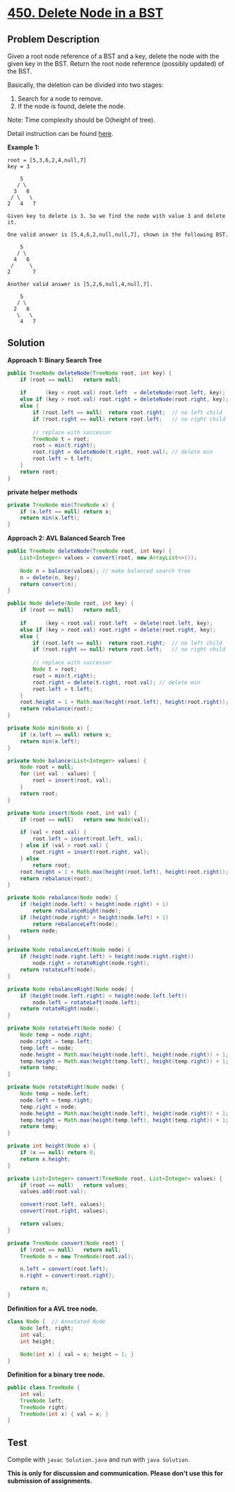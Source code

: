 # [450. Delete Node in a BST][title]

## Problem Description

Given a root node reference of a BST and a key, delete the node with the given key in the BST. Return the root node reference (possibly updated) of the BST.

Basically, the deletion can be divided into two stages:

1. Search for a node to remove.
2. If the node is found, delete the node.

Note: Time complexity should be O(height of tree).

Detail instruction can be found [here][title].

**Example 1:**

```
root = [5,3,6,2,4,null,7]
key = 3

    5
   / \
  3   6
 / \   \
2   4   7

Given key to delete is 3. So we find the node with value 3 and delete it.

One valid answer is [5,4,6,2,null,null,7], shown in the following BST.

    5
   / \
  4   6
 /     \
2       7

Another valid answer is [5,2,6,null,4,null,7].

    5
   / \
  2   6
   \   \
    4   7
```

## Solution

**Approach 1: Binary Search Tree**

```java
public TreeNode deleteNode(TreeNode root, int key) {
    if (root == null)   return null;
    
    if      (key < root.val) root.left  = deleteNode(root.left, key);
    else if (key > root.val) root.right = deleteNode(root.right, key);
    else {
        if (root.left == null)  return root.right;  // no left child
        if (root.right == null) return root.left;   // no right child
        
        // replace with successor
        TreeNode t = root;
        root = min(t.right);
        root.right = deleteNode(t.right, root.val); // delete min
        root.left = t.left;
    }
    return root;
}
```

**private helper methods**

```java
private TreeNode min(TreeNode x) {
    if (x.left == null) return x;
    return min(x.left);
}
```

**Approach 2: AVL Balanced Search Tree**

```java
public TreeNode deleteNode(TreeNode root, int key) {
    List<Integer> values = convert(root, new ArrayList<>());
    
    Node n = balance(values); // make balanced search tree
    n = delete(n, key);
    return convert(n);
}

public Node delete(Node root, int key) {
    if (root == null)   return null;
    
    if      (key < root.val) root.left  = delete(root.left, key);
    else if (key > root.val) root.right = delete(root.right, key);
    else {
        if (root.left == null)  return root.right;  // no left child
        if (root.right == null) return root.left;   // no right child
        
        // replace with successor
        Node t = root;
        root = min(t.right);
        root.right = delete(t.right, root.val); // delete min
        root.left = t.left;
    }
    root.height = 1 + Math.max(height(root.left), height(root.right));
    return rebalance(root);
}

private Node min(Node x) {
    if (x.left == null) return x;
    return min(x.left);
}

private Node balance(List<Integer> values) {
    Node root = null;
    for (int val : values) {
        root = insert(root, val);
    }
    return root;
}

private Node insert(Node root, int val) {
    if (root == null)   return new Node(val);

    if (val < root.val) {
        root.left = insert(root.left, val);
    } else if (val > root.val) {
        root.right = insert(root.right, val);
    } else
        return root;
    root.height = 1 + Math.max(height(root.left), height(root.right));
    return rebalance(root);
}

private Node rebalance(Node node) {
    if (height(node.left) > height(node.right) + 1)
        return rebalanceRight(node);
    if (height(node.right) > height(node.left) + 1)
        return rebalanceLeft(node);
    return node;
}

private Node rebalanceLeft(Node node) {
    if (height(node.right.left) > height(node.right.right))
        node.right = rotateRight(node.right);
    return rotateLeft(node);
}

private Node rebalanceRight(Node node) {
    if (height(node.left.right) > height(node.left.left))
        node.left = rotateLeft(node.left);
    return rotateRight(node);
}

private Node rotateLeft(Node node) {
    Node temp = node.right;
    node.right = temp.left;
    temp.left = node;
    node.height = Math.max(height(node.left), height(node.right)) + 1;
    temp.height = Math.max(height(temp.left), height(temp.right)) + 1;
    return temp;
}

private Node rotateRight(Node node) {
    Node temp = node.left;
    node.left = temp.right;
    temp.right = node;
    node.height = Math.max(height(node.left), height(node.right)) + 1;
    temp.height = Math.max(height(temp.left), height(temp.right)) + 1;
    return temp;
}

private int height(Node x) {
    if (x == null) return 0;
    return x.height;
}

private List<Integer> convert(TreeNode root, List<Integer> values) {
    if (root == null)   return values;
    values.add(root.val);

    convert(root.left, values);
    convert(root.right, values);

    return values;
}

private TreeNode convert(Node root) {
    if (root == null)   return null;
    TreeNode n = new TreeNode(root.val);

    n.left = convert(root.left);
    n.right = convert(root.right);

    return n;
}
```

**Definition for a AVL tree node.**

```java
class Node {  // Annotated Node
    Node left, right;
    int val;
    int height;
    
    Node(int x) { val = x; height = 1; }
}
```

**Definition for a binary tree node.**

```java
public class TreeNode {
    int val;
    TreeNode left;
    TreeNode right;
    TreeNode(int x) { val = x; }
}
```

## Test

Compile with `javac Solution.java` and run with `java Solution`.


**This is only for discussion and communication. Please don't use this for submission of assignments.**

[title]: https://leetcode.com/problems/delete-node-in-a-bst/